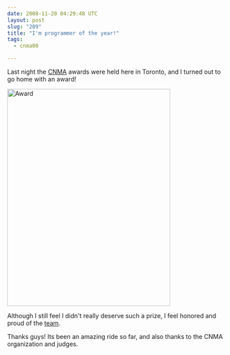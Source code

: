 ```yaml
---
date: 2008-11-20 04:29:48 UTC
layout: post
slug: "209"
title: "I'm programmer of the year!"
tags:
  - cnma08

---
```

<p>Last night the <a href="http://www.cnma.ca/">CNMA</a> awards were held here in Toronto, and I turned out to go home with an award!</p>

<p><a href="http://www.flickr.com/photos/topener/3043368427/" title="Award by Topener, on Flickr"><img src="http://farm4.static.flickr.com/3062/3043368427_7e630b44dd.jpg" width="375" height="500" alt="Award" /></a></p>

<p>Although I still feel I didn't really deserve such a prize, I feel honored and proud of the <a href="http://www.filemobile.com/">team</a>.</p>

<p>Thanks guys! Its been an amazing ride so far, and also thanks to the CNMA organization and judges.</p>
